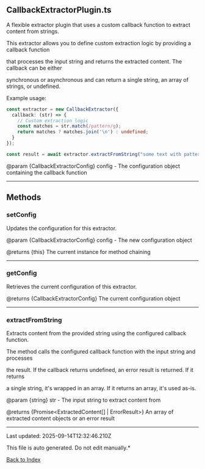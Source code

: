 ## CallbackExtractorPlugin.ts





 A flexible extractor plugin that uses a custom callback function to extract content from strings.



 This extractor allows you to define custom extraction logic by providing a callback function

 that processes the input string and returns the extracted content. The callback can be either

 synchronous or asynchronous and can return a single string, an array of strings, or undefined.



 Example usage:

 ```typescript
 const extractor = new CallbackExtractor({
   callback: (str) => {
     // Custom extraction logic
     const matches = str.match(/pattern/g);
     return matches ? matches.join('\n') : undefined;
   }
 });

 const result = await extractor.extractFromString("some text with pattern matches");
 ```


 @param {CallbackExtractorConfig} config - The configuration object containing the callback function

 



---



## Methods



### **setConfig**

 Updates the configuration for this extractor.



 @param {CallbackExtractorConfig} config - The new configuration object

 @returns {this} The current instance for method chaining

 



---



### **getConfig**

 Retrieves the current configuration of this extractor.



 @returns {CallbackExtractorConfig} The current configuration object

 



---



### **extractFromString**

 Extracts content from the provided string using the configured callback function.



 The method calls the configured callback function with the input string and processes

 the result. If the callback returns undefined, an error result is returned. If it returns

 a single string, it's wrapped in an array. If it returns an array, it's used as-is.



 @param {string} str - The input string to extract content from

 @returns {Promise<ExtractedContent[] | ErrorResult>} An array of extracted content objects or an error result

 



---



Last updated: 2025-09-14T12:32:46.210Z



This file is auto generated. Do not edit manually.*



[Back to Index](./index.md)